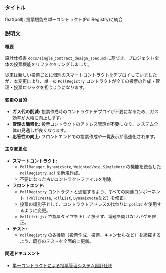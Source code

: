 ### タイトル

feat(poll): 投票機能を単一コントラクト(PollRegistry)に統合

### 説明文

#### 概要

設計仕様書 `docs/single_contract_design_spec.md` に基づき、プロジェクト全体の投票機能をリファクタリングしました。

従来は新しい投票ごとに個別のスマートコントラクトをデプロイしていましたが、本変更により、単一の `PollRegistry` コントラクトが全ての投票の作成・管理・投票ロジックを担うようになります。

#### 変更の目的

-   **ガス代の削減:** 投票作成時のコントラクトデプロイが不要になるため、ガス効率が大幅に向上します。
-   **管理の簡素化:** 投票コントラクトのアドレス管理が不要になり、システム全体の見通しが良くなります。
-   **応答性の向上:** フロントエンドでの投票作成や一覧表示が高速化されます。

#### 主な変更点

-   **スマートコントラクト:**
    -   `PollManager`, `DynamicVote`, `WeightedVote`, `SimpleVote` の機能を統合した `PollRegistry.sol` を新規作成。
    -   不要になった古いコントラクトファイルを削除。
-   **フロントエンド:**
    -   `PollRegistry` コントラクトと通信するよう、すべての関連コンポーネント（`PollCreate`, `PollList`, `DynamicVote`など）を修正。
    -   投票の識別子として、コントラクトアドレスの代わりに `pollId` を使用するように変更。
    -   `PollList.jsx` で投票タイプを正しく扱えず、議題を開けないバグを修正。
-   **テスト:**
    -   `PollRegistry` の各機能（投票作成、投票、キャンセルなど）を網羅するよう、既存のテストを全面的に更新。

#### 関連ドキュメント

-   [単一コントラクトによる投票管理システム設計仕様](docs/single_contract_design_spec.md)